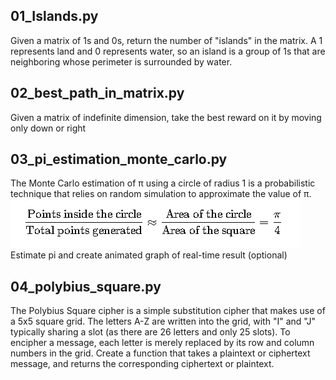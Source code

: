 ## 01_Islands.py
Given a matrix of 1s and 0s, return the number of "islands" in the matrix. A 1 represents land and 0 represents water, so an island is a group of 1s that are neighboring whose perimeter is surrounded by water.

## 02_best_path_in_matrix.py
Given a matrix of indefinite dimension, take the best reward on it by moving only down or right

## 03_pi_estimation_monte_carlo.py
The Monte Carlo estimation of π using a circle of radius 1 is a probabilistic technique that relies on random simulation to approximate the value of π.<br>
![Formula](images/image_03.png)<br>
Estimate pi and create animated graph of real-time result (optional)

## 04_polybius_square.py
The Polybius Square cipher is a simple substitution cipher that makes use of a 5x5 square grid. The letters A-Z are written into the grid, with "I" and "J" typically sharing a slot (as there are 26 letters and only 25 slots).
To encipher a message, each letter is merely replaced by its row and column numbers in the grid.
Create a function that takes a plaintext or ciphertext message, and returns the corresponding ciphertext or plaintext.